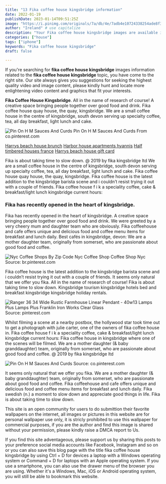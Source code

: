 ```yaml
---
title: "13 Fika coffee house kingsbridge information"
date: 2022-01-19
publishDate: 2023-01-14T09:51:25Z
image: "https://i.pinimg.com/originals/7a/db/4e/7adb4e10724338254ade8f35aa12f5a5.jpg"
author: "Ireland" # use capitalize
description: "Your Fika coffee house kingsbridge images are available in this site. Fika coffee house kingsbridge are a topic that is being searched for and liked by netizens now. You can Find and Download the Fika coffee house kingsbridge files here. Find and Download all free vectors."
categories: ["house"]
tags: ["iphone"]
keywords: "Fika coffee house kingsbridge"
draft: false

---
```


If you're searching for **fika coffee house kingsbridge** images information related to the **fika coffee house kingsbridge** topic, you have come to the right  site.  Our site always  gives you  suggestions  for seeking  the highest  quality video and image  content, please kindly hunt and locate more enlightening video content and graphics  that fit your interests.

**Fika Coffee House Kingsbridge**. All in the name of research of course! A creative space bringing people together over good food and drink. Fika coffee house quay house, the quay, kingsbridge. We are a small coffee house in the centre of kingsbridge, south devon serving up specialty coffee, tea, all day breakfast, light lunch and cake.

![Pin On H M Sauces And Curds](https://i.pinimg.com/originals/7a/db/4e/7adb4e10724338254ade8f35aa12f5a5.jpg "Pin On H M Sauces And Curds")
Pin On H M Sauces And Curds From co.pinterest.com

[Harrys beach house brunch](/harrys-beach-house-brunch/)
[Harbor house apartments hyannis](/harbor-house-apartments-hyannis/)
[Half timbered houses france](/half-timbered-houses-france/)
[Harrys beach house gift card](/harrys-beach-house-gift-card/)

Fika is about taking time to slow down. @ 2019 by fika kingsbridge ltd We are a small coffee house in the centre of kingsbridge, south devon serving up specialty coffee, tea, all day breakfast, light lunch and cake. Fika coffee house quay house, the quay, kingsbridge. Fika coffee house is the latest addition to the kingsbridge barista scene and i couldn’t resist trying it out with a couple of friends. Fika coffee house f i k a speciality coffee, cake &amp; breakfast/light lunch kingsbridge current hours:

### Fika has recently opened in the heart of kingsbridge.

Fika has recently opened in the heart of kingsbridge. A creative space bringing people together over good food and drink. We were greeted by a very cheery mum and daughter team who are obviously. Fika coffeehouse and cafe offers unique and delicious food and coffee menu items for breakfast and lunch daily. Best cafés in kingsbridge, devon: We are a mother daughter team, originally from somerset, who are passionate about good food and coffee.


![Nyc Coffee Shops By Zip Code Nyc Coffee Shop Coffee Shop Nyc](https://i.pinimg.com/564x/25/97/79/259779a27487aa6b6cb0150b87644d12--cup-of-coffee-drink-coffee.jpg "Nyc Coffee Shops By Zip Code Nyc Coffee Shop Coffee Shop Nyc")
Source: br.pinterest.com

Fika coffee house is the latest addition to the kingsbridge barista scene and i couldn’t resist trying it out with a couple of friends. It seems only natural that we offer you fika. All in the name of research of course! Fika is about taking time to slow down. Kingsbridge tourism kingsbridge hotels bed and breakfast kingsbridge kingsbridge holiday rentals.

![Ranger 36 34 Wide Rustic Farmhouse Linear Pendant - 40w13 Lamps Plus Lamps Plus Franklin Iron Works Clear Glass](https://i.pinimg.com/originals/48/42/20/4842206158cfd8c96b193bec85c194a7.jpg "Ranger 36 34 Wide Rustic Farmhouse Linear Pendant - 40w13 Lamps Plus Lamps Plus Franklin Iron Works Clear Glass")
Source: pinterest.com

Whilst filming a scene at a nearby postbox, the hollywood star took time out to get a photograph with julie carter, one of the owners of fika coffee house in. Fika coffee house f i k a speciality coffee, cake &amp; breakfast/light lunch kingsbridge current hours: Fika coffee house in kingsbridge where one of the scenes will be filmed. We are a mother daughter (&amp; baby granddaughter) team, originally from somerset, who are passionate about good food and coffee. @ 2019 by fika kingsbridge ltd

![Pin On H M Sauces And Curds](https://i.pinimg.com/originals/7a/db/4e/7adb4e10724338254ade8f35aa12f5a5.jpg "Pin On H M Sauces And Curds")
Source: co.pinterest.com

It seems only natural that we offer you fika. We are a mother daughter (&amp; baby granddaughter) team, originally from somerset, who are passionate about good food and coffee. Fika coffeehouse and cafe offers unique and delicious food and coffee menu items for breakfast and lunch daily. Fika swedish (n.) a moment to slow down and appreciate good things in life. Fika is about taking time to slow down.

This site is an open community for users to do submittion their favorite wallpapers on the internet, all images or pictures in this website are for personal wallpaper use only, it is stricly prohibited to use this wallpaper for commercial purposes, if you are the author and find this image is shared without your permission, please kindly raise a DMCA report to Us.

If you find this site adventageous, please support us by sharing this posts to your preference social media accounts like Facebook, Instagram and so on or you can also save this blog page with the title fika coffee house kingsbridge by using Ctrl + D for devices a laptop with a Windows operating system or Command + D for laptops with an Apple operating system. If you use a smartphone, you can also use the drawer menu of the browser you are using. Whether it's a Windows, Mac, iOS or Android operating system, you will still be able to bookmark this website.
